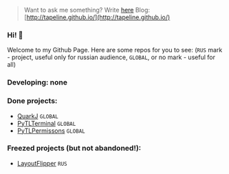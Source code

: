 > Want to ask me something? Write [here](https://github.com/Tapeline/Tapeline/issues/new)
> Blog: [http://tapeline.github.io/](http://tapeline.github.io/)

### Hi! 👋
Welcome to my Github Page. Here are some repos for you to see:
(`RUS` mark - project, useful only for russian audience,
`GLOBAL`, or no mark - useful for all)
### Developing: none

### Done projects:
- [QuarkJ](http://github.com/Tapeline/quark) `GLOBAL`
- [PyTLTerminal](http://github.com/Tapeline/pytlterminal) `GLOBAL`
- [PyTLPermissons](http://github.com/Tapeline/pytlpermissions) `GLOBAL`

### Freezed projects (but not abandoned!):
- [LayoutFlipper](http://github.com/Tapeline/layoutflipper) `RUS`
